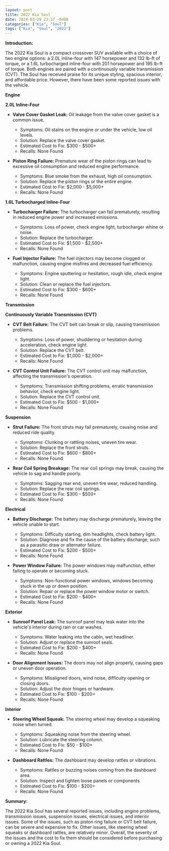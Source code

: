 ```yaml
---
layout: post
title: 2022 Kia Soul
date: 2024-03-29 23:37 -0400
categories: ["Kia", "Soul"]
tags: ["Kia", "Soul", "2022"]
---
```

**Introduction:**

The 2022 Kia Soul is a compact crossover SUV available with a choice of two engine options: a 2.0L inline-four with 147 horsepower and 132 lb-ft of torque, or a 1.6L turbocharged inline-four with 201 horsepower and 195 lb-ft of torque. Both engines are paired with a continuously variable transmission (CVT). The Soul has received praise for its unique styling, spacious interior, and affordable price. However, there have been some reported issues with the vehicle.

**Engine**

**2.0L Inline-Four**

* **Valve Cover Gasket Leak:** Oil leakage from the valve cover gasket is a common issue.
    * Symptoms: Oil stains on the engine or under the vehicle, low oil levels.
    * Solution: Replace the valve cover gasket.
    * Estimated Cost to Fix: $300 - $500+
    * Recalls: None Found

* **Piston Ring Failure:** Premature wear of the piston rings can lead to excessive oil consumption and reduced engine performance.
    * Symptoms: Blue smoke from the exhaust, high oil consumption.
    * Solution: Replace the piston rings or the entire engine.
    * Estimated Cost to Fix: $2,000 - $5,000+
    * Recalls: None Found

**1.6L Turbocharged Inline-Four**

* **Turbocharger Failure:** The turbocharger can fail prematurely, resulting in reduced engine power and increased emissions.
    * Symptoms: Loss of power, check engine light, turbocharger whine or noise.
    * Solution: Replace the turbocharger.
    * Estimated Cost to Fix: $1,500 - $2,500+
    * Recalls: None Found

* **Fuel Injector Failure:** The fuel injectors may become clogged or malfunction, causing engine misfires and decreased fuel efficiency.
    * Symptoms: Engine sputtering or hesitation, rough idle, check engine light.
    * Solution: Clean or replace the fuel injectors.
    * Estimated Cost to Fix: $300 - $600+
    * Recalls: None Found

**Transmission**

**Continuously Variable Transmission (CVT)**

* **CVT Belt Failure:** The CVT belt can break or slip, causing transmission problems.
    * Symptoms: Loss of power, shuddering or hesitation during acceleration, check engine light.
    * Solution: Replace the CVT belt.
    * Estimated Cost to Fix: $1,000 - $2,000+
    * Recalls: None Found

* **CVT Control Unit Failure:** The CVT control unit may malfunction, affecting the transmission's operation.
    * Symptoms: Transmission shifting problems, erratic transmission behavior, check engine light.
    * Solution: Replace the CVT control unit.
    * Estimated Cost to Fix: $500 - $1,000+
    * Recalls: None Found

**Suspension**

* **Strut Failure:** The front struts may fail prematurely, causing noise and reduced ride quality.
    * Symptoms: Clunking or rattling noises, uneven tire wear.
    * Solution: Replace the front struts.
    * Estimated Cost to Fix: $600 - $800+
    * Recalls: None Found

* **Rear Coil Spring Breakage:** The rear coil springs may break, causing the vehicle to sag and handle poorly.
    * Symptoms: Sagging rear end, uneven tire wear, reduced handling.
    * Solution: Replace the rear coil springs.
    * Estimated Cost to Fix: $300 - $500+
    * Recalls: None Found

**Electrical**

* **Battery Discharge:** The battery may discharge prematurely, leaving the vehicle unable to start.
    * Symptoms: Difficulty starting, dim headlights, check battery light.
    * Solution: Diagnose and fix the cause of the battery discharge, such as a parasitic draw or alternator failure.
    * Estimated Cost to Fix: $200 - $500+
    * Recalls: None Found

* **Power Window Failure:** The power windows may malfunction, either failing to operate or becoming stuck.
    * Symptoms: Non-functional power windows, windows becoming stuck in the up or down position.
    * Solution: Repair or replace the power window motor or switch.
    * Estimated Cost to Fix: $200 - $400+
    * Recalls: None Found

**Exterior**

* **Sunroof Panel Leak:** The sunroof panel may leak water into the vehicle's interior during rain or car washes.
    * Symptoms: Water leaking into the cabin, wet headliner.
    * Solution: Adjust or replace the sunroof seals.
    * Estimated Cost to Fix: $200 - $400+
    * Recalls: None Found

* **Door Alignment Issues:** The doors may not align properly, causing gaps or uneven door operation.
    * Symptoms: Misaligned doors, wind noise, difficulty opening or closing doors.
    * Solution: Adjust the door hinges or hardware.
    * Estimated Cost to Fix: $100 - $200+
    * Recalls: None Found

**Interior**

* **Steering Wheel Squeak:** The steering wheel may develop a squeaking noise when turned.
    * Symptoms: Squeaking noise from the steering wheel.
    * Solution: Lubricate the steering column.
    * Estimated Cost to Fix: $50 - $100+
    * Recalls: None Found

* **Dashboard Rattles:** The dashboard may develop rattles or vibrations.
    * Symptoms: Rattles or buzzing noises coming from the dashboard area.
    * Solution: Inspect and tighten loose panels or components.
    * Estimated Cost to Fix: $100 - $200+
    * Recalls: None Found

**Summary:**

The 2022 Kia Soul has several reported issues, including engine problems, transmission issues, suspension issues, electrical issues, and interior issues. Some of the issues, such as piston ring failure or CVT belt failure, can be severe and expensive to fix. Other issues, like steering wheel squeaks or dashboard rattles, are relatively minor. Overall, the severity of the issues and the cost to fix them should be considered before purchasing or owning a 2022 Kia Soul.
